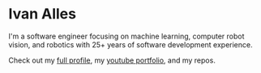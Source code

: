 # Ivan Alles

I'm a software engineer focusing on machine learning, computer robot vision, and robotics with 25+ years of software development experience.

Check out my [full profile](/resume.pdf), my [youtube portfolio](https://www.youtube.com/playlist?list=PLSi4jOc--ipbemiWIzmPiNi6-3pQZgEGv), and my repos.


<!--
**ivan-alles/ivan-alles** is a ✨ _special_ ✨ repository because its `README.md` (this file) appears on your GitHub profile.

Here are some ideas to get you started:

- 🔭 I’m currently working on ...
- 🌱 I’m currently learning ...
- 👯 I’m looking to collaborate on ...
- 🤔 I’m looking for help with ...
- 💬 Ask me about ...
- 📫 How to reach me: ...
- 😄 Pronouns: ...
- ⚡ Fun fact: ...
-->
